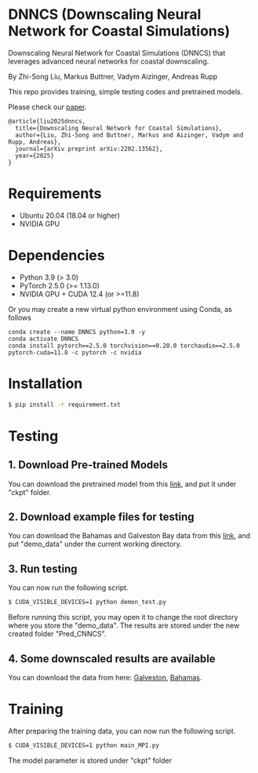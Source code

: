 # DNNCS (Downscaling Neural Network for Coastal Simulations)

Downscaling Neural Network for Coastal Simulations (DNNCS) that leverages advanced neural networks for coastal downscaling.

By Zhi-Song Liu, Markus Buttner, Vadym Aizinger, Andreas Rupp

This repo provides training, simple testing codes and pretrained models.

Please check our [paper](https://arxiv.org/abs/2408.16553).

```text
@article{liu2025dnncs,
  title={Downscaling Neural Network for Coastal Simulations},
  author={Liu, Zhi-Song and Buttner, Markus and Aizinger, Vadym and Rupp, Andreas},
  journal={arXiv preprint arXiv:2202.13562},
  year={2025}
}
```

# Requirements
- Ubuntu 20.04 (18.04 or higher)
- NVIDIA GPU

# Dependencies
- Python 3.9 (> 3.0)
- PyTorch 2.5.0 (>= 1.13.0)
- NVIDIA GPU + CUDA 12.4 (or >=11.8)

Or you may create a new virtual python environment using Conda, as follows

```shell
conda create --name DNNCS python=3.9 -y
conda activate DNNCS
conda install pytorch==2.5.0 torchvision==0.20.0 torchaudio==2.5.0  pytorch-cuda=11.8 -c pytorch -c nvidia
```

# Installation
```sh
$ pip install -r requirement.txt
```

# Testing
## 1. Download Pre-trained Models
You can download the pretrained model from this [link](https://drive.google.com/file/d/1yVfbYR5qYP41QaeVlEQ2dM1n93d_DEjP/view?usp=sharing), and put it under "ckpt" folder.

## 2. Download example files for testing
You can download the Bahamas and Galveston Bay data from this [link](https://drive.google.com/file/d/1CsDtIJp83UpvKr5q5VFrq60JsQtXr1wD/view?usp=sharing), and put "demo_data" under the current working directory.

## 3. Run testing
You can now run the following script.

```sh
$ CUDA_VISIBLE_DEVICES=1 python demon_test.py
```

Before running this script, you may open it to change the root directory where you store the "demo_data". The results are stored under the new created folder "Pred_CNNCS".

## 4. Some downscaled results are available
You can download the data from here: [Galveston](https://drive.google.com/file/d/1Pt6ejGfrsypD0k0vCwXg0TW_6tU2IEyH/view?usp=sharing), [Bahamas](https://drive.google.com/file/d/1p23RPrM9X8Wi8TqH8Z3x2TG2TD8DX3Xa/view?usp=sharing). 

# Training
After preparing the training data, you can now run the following script.

```sh
$ CUDA_VISIBLE_DEVICES=1 python main_MPI.py
```

The model parameter is stored under "ckpt" folder
